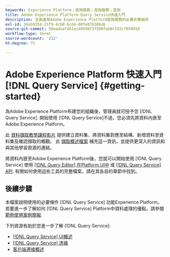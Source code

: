 ```yaml
---
keywords: Experience Platform；查詢服務；查詢服務；查詢
title: Adobe Experience Platform Query Service快速入門
description: 全面運用Adobe Experience Platform查詢服務的必要步驟細目
exl-id: 36ab9354-23f9-4cb8-bcd4-00fe076386ab
source-git-commit: 58eadaaf461ecd9598f3f508fab0c192cf058916
workflow-type: tm+mt
source-wordcount: '212'
ht-degree: 7%

---
```


#  Adobe Experience Platform 快速入門[!DNL Query Service] {#getting-started}

為Adobe Experience Platform布建您的組織後，管理員就可授予您 [!DNL Query Service]. 開始使用 [!DNL Query Service]不過，您必須先將資料內嵌至Adobe Experience Platform。

此 [資料擷取教學課程影片](https://experienceleague.adobe.com/docs/platform-learn/tutorials/data-ingestion/create-datasets-and-ingest-data.html) 提供建立資料集、將資料集對應至結構、新增資料至資料集及確認擷取的概觀。 此 [擷取概述檔案](../../ingestion/home.md) 補充這一資訊，並提供更深入的資訊和與其他學習資源的連結。

將資料內嵌至Adobe Experience Platform後，您就可以開始使用 [!DNL Query Service] 使用 [[!DNL Query Editor] 在Platform UI中](../ui/user-guide.md) 或 [[!DNL Query Service] API](../api/getting-started.md). 有關如何使用這些工具的完整檔案，請在其各自的章節中找到。

## 後續步驟

本檔案說明使用的必要條件 [!DNL Query Service] 功能Experience Platform。 若要進一步了解如何 [!DNL Query Service] Platform中資料處理的優點，請參閱 [範例使用案例簡報](../use-cases/abandoned-browse.md).

下列資源有助於您進一步了解 [!DNL Query Service]:

- [[!DNL Query Service] UI概述](../ui/overview.md)
- [[!DNL Query Service] 憑據](../ui/credentials.md)
- [客戶端連接概述](../clients/overview.md)
